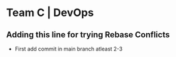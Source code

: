# Team C | DevOps

## Adding this line for trying Rebase Conflicts 
- First add commit in main branch atleast 2-3

